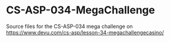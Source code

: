 # CS-ASP-034-MegaChallenge
Source files for the CS-ASP-034 mega challenge on https://www.devu.com/cs-asp/lesson-34-megachallengecasino/
